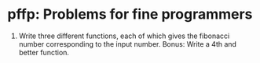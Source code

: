 pffp: Problems for fine programmers
===================================

1. Write three different functions, each of which gives the fibonacci number corresponding
   to the input number.
   Bonus: Write a 4th and better function.
